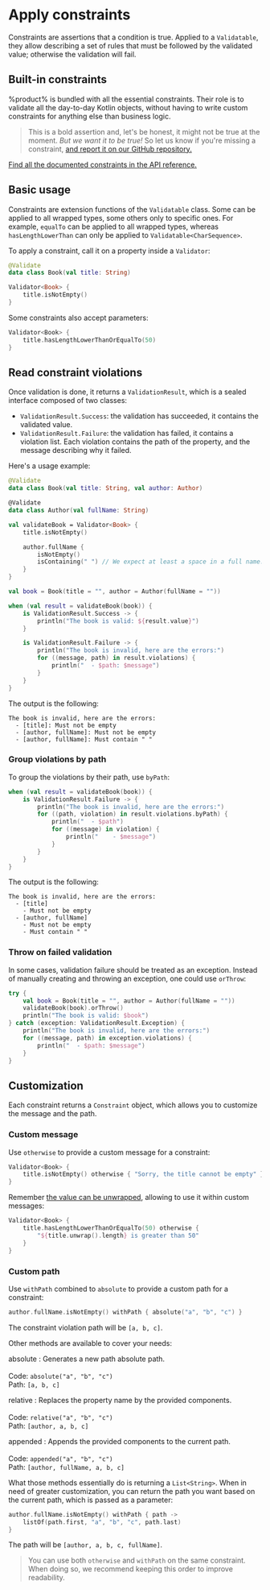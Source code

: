 # Apply constraints

Constraints are assertions that a condition is true. Applied to a `Validatable`, they allow describing a set of rules
that must be followed by the validated value; otherwise the validation will fail.

## Built-in constraints

%product% is bundled with all the essential constraints. Their role is to validate all the day-to-day Kotlin objects,
without having to write custom constraints for anything else than business logic.

> This is a bold assertion and, let's be honest, it might not be true at the moment. _But we want it to be true!_ So let
> us know if you're missing a constraint, [and report it on our GitHub repository.](%github_product_url%/issues)

[Find all the documented constraints in the API reference.](%api_reference_url%/akkurate-core/dev.nesk.akkurate.constraints.builders/index.html)

## Basic usage

Constraints are extension functions of the `Validatable` class. Some can be applied to all wrapped types, some others
only to specific ones. For example, `equalTo` can be applied to all wrapped types, whereas `hasLengthLowerThan` can only
be applied to `Validatable<CharSequence>`.

To apply a constraint, call it on a property inside a `Validator`:

```kotlin
@Validate
data class Book(val title: String)

Validator<Book> {
    title.isNotEmpty()
}
```

Some constraints also accept parameters:

```kotlin
Validator<Book> {
    title.hasLengthLowerThanOrEqualTo(50)
}
```

## Read constraint violations

<snippet id="validation-result-sealed-class">

Once validation is done, it returns a `ValidationResult`, which is a sealed interface composed of two classes:

- `ValidationResult.Success`: the validation has succeeded, it contains the validated value.
- `ValidationResult.Failure`: the validation has failed, it contains a violation list. Each violation contains the path
  of the property, and the message describing why it failed.

</snippet>

Here's a usage example:

```kotlin
@Validate
data class Book(val title: String, val author: Author)

@Validate
data class Author(val fullName: String)

val validateBook = Validator<Book> {
    title.isNotEmpty()

    author.fullName {
        isNotEmpty()
        isContaining(" ") // We expect at least a space in a full name.
    }
}

val book = Book(title = "", author = Author(fullName = ""))

when (val result = validateBook(book)) {
    is ValidationResult.Success -> {
        println("The book is valid: ${result.value}")
    }

    is ValidationResult.Failure -> {
        println("The book is invalid, here are the errors:")
        for ((message, path) in result.violations) {
            println("  - $path: $message")
        }
    }
}
```

The output is the following:

```text
The book is invalid, here are the errors:
  - [title]: Must not be empty
  - [author, fullName]: Must not be empty
  - [author, fullName]: Must contain " "
```

### Group violations by path

To group the violations by their path, use `byPath`:

```kotlin
when (val result = validateBook(book)) {
    is ValidationResult.Failure -> {
        println("The book is invalid, here are the errors:")
        for ((path, violation) in result.violations.byPath) {
            println("  - $path")
            for ((message) in violation) {
                println("    - $message")
            }
        }
    }
}
```

The output is the following:

```text
The book is invalid, here are the errors:
  - [title]
    - Must not be empty
  - [author, fullName]
    - Must not be empty
    - Must contain " "
```

### Throw on failed validation

In some cases, validation failure should be treated as an exception. Instead of manually creating and throwing an
exception, one could use `orThrow`:

```kotlin
try {
    val book = Book(title = "", author = Author(fullName = ""))
    validateBook(book).orThrow()
    println("The book is valid: $book")
} catch (exception: ValidationResult.Exception) {
    println("The book is invalid, here are the errors:")
    for ((message, path) in exception.violations) {
        println("  - $path: $message")
    }
}
```

## Customization

Each constraint returns a `Constraint` object, which allows you to customize the message and the path.

### Custom message

Use `otherwise` to provide a custom message for a constraint:

```kotlin
Validator<Book> {
    title.isNotEmpty() otherwise { "Sorry, the title cannot be empty" }
}
```

Remember [the value can be unwrapped](harness-the-dsl.md#unwrapping-the-value), allowing to use it within custom
messages:

```kotlin
Validator<Book> {
    title.hasLengthLowerThanOrEqualTo(50) otherwise {
        "${title.unwrap().length} is greater than 50"
    }
}
```

### Custom path

Use `withPath` combined to `absolute` to provide a custom path for a constraint:

```kotlin
author.fullName.isNotEmpty() withPath { absolute("a", "b", "c") }
```

The constraint violation path will be `[a, b, c]`.

Other methods are available to cover your needs:

absolute
: Generates a new path absolute path. \
\
Code: `absolute("a", "b", "c")` \
Path: `[a, b, c]`

relative
: Replaces the property name by the provided components. \
\
Code: `relative("a", "b", "c")` \
Path: `[author, a, b, c]`

appended
: Appends the provided components to the current path. \
\
Code: `appended("a", "b", "c")` \
Path: `[author, fullName, a, b, c]`

What those methods essentially do is returning a `List<String>`. When in need of greater customization, you can return
the path you want based on the current path, which is passed as a parameter:

```kotlin
author.fullName.isNotEmpty() withPath { path ->
    listOf(path.first, "a", "b", "c", path.last)
}
```

The path will be `[author, a, b, c, fullName]`.

> You can use both `otherwise` and `withPath` on the same constraint. When doing so, we recommend keeping this order
> to improve readability.
